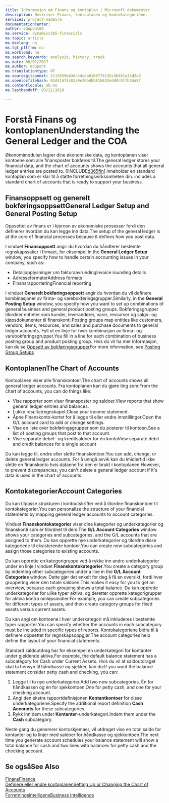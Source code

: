 ```yaml
---
title: Informasjon om Finans og kontoplan | Microsoft dokumenter
description: Beskriver Finans, kontoplanen og kontokategoriene.
services: project-madeira
documentationcenter: 
author: edupont04
ms.service: dynamics365-financials
ms.topic: article
ms.devlang: na
ms.tgt_pltfrm: na
ms.workload: na
ms.search.keywords: analysis, history, track
ms.date: 06/02/2017
ms.author: edupont
ms.translationtype: HT
ms.sourcegitcommit: 2c13559bb3dc44cdb61697f5135c5b931e34d2a8
ms.openlocfilehash: 63d414f4c81a9e20b4bb81b632edd9c91fb34a87
ms.contentlocale: nb-no
ms.lasthandoff: 03/22/2018

---
```

# <a name="understanding-the-general-ledger-and-the-coa"></a><span data-ttu-id="ee4d6-103">Forstå Finans og kontoplanen</span><span class="sxs-lookup"><span data-stu-id="ee4d6-103">Understanding the General Ledger and the COA</span></span>
<span data-ttu-id="ee4d6-104">Økonomimodulen lagrer dine økonomiske data, og kontoplanen viser kontoene som alle finansposter bokføres til.</span><span class="sxs-lookup"><span data-stu-id="ee4d6-104">The general ledger stores your financial data, and the chart of accounts shows the accounts that all general ledger entries are posted to.</span></span> [!INCLUDE[d365fin](includes/d365fin_md.md)]<span data-ttu-id="ee4d6-105"> inneholder en standard kontoplan som er klar til å støtte forretningsvirksomheten din.</span><span class="sxs-lookup"><span data-stu-id="ee4d6-105"> includes a standard chart of accounts that is ready to support your business.</span></span>

## <a name="general-ledger-setup-and-general-posting-setup"></a><span data-ttu-id="ee4d6-106">Finansoppsett og generelt bokføringsoppsett</span><span class="sxs-lookup"><span data-stu-id="ee4d6-106">General Ledger Setup and General Posting Setup</span></span>
<span data-ttu-id="ee4d6-107">Oppsettet av finans er i kjernen av økonomiske prosesser fordi den definerer hvordan du kan legge inn data.</span><span class="sxs-lookup"><span data-stu-id="ee4d6-107">The setup of the general ledger is at the core of financial processes because it defines how you post data.</span></span>  

<span data-ttu-id="ee4d6-108">I vinduet **Finansoppsett** angir du hvordan du håndterer bestemte regnskapssaker i firmaet, for eksempel:</span><span class="sxs-lookup"><span data-stu-id="ee4d6-108">In the **General Ledger Setup** window, you specify how to handle certain accounting issues in your company, such as:</span></span>  

* <span data-ttu-id="ee4d6-109">Detaljopplysninger om fakturaavrunding</span><span class="sxs-lookup"><span data-stu-id="ee4d6-109">Invoice rounding details</span></span>  
* <span data-ttu-id="ee4d6-110">Adresseformater</span><span class="sxs-lookup"><span data-stu-id="ee4d6-110">Address formats</span></span>  
* <span data-ttu-id="ee4d6-111">Finansrapportering</span><span class="sxs-lookup"><span data-stu-id="ee4d6-111">Financial reporting</span></span>  

<span data-ttu-id="ee4d6-112">I vinduet **Generelt bokføringsoppsett** angir du hvordan du vil definere kombinasjoner av firma- og varebokføringsgrupper.</span><span class="sxs-lookup"><span data-stu-id="ee4d6-112">Similarly, in the **General Posting Setup** window, you specify how you want to set up combinations of general business and general product posting groups.</span></span> <span data-ttu-id="ee4d6-113">Bokføringsgrupper tilordner enheter som kunder, leverandører, varer, ressurser og salgs- og kjøpsdokumenter til finanskonti.</span><span class="sxs-lookup"><span data-stu-id="ee4d6-113">Posting groups map entities like customers, vendors, items, resources, and sales and purchase documents to general ledger accounts.</span></span> <span data-ttu-id="ee4d6-114">Fyll ut en linje for hver kombinasjon av firma- og varebokføringsgrupper.</span><span class="sxs-lookup"><span data-stu-id="ee4d6-114">You fill in a line for each combination of business posting group and product posting group.</span></span> <span data-ttu-id="ee4d6-115">Hvis du vil ha mer informasjon, kan du se [Oppsett av bokføringsgrupper](finance-posting-groups.md)</span><span class="sxs-lookup"><span data-stu-id="ee4d6-115">For more information, see [Posting Group Setups](finance-posting-groups.md)</span></span>  

## <a name="the-chart-of-accounts"></a><span data-ttu-id="ee4d6-116">Kontoplanen</span><span class="sxs-lookup"><span data-stu-id="ee4d6-116">The Chart of Accounts</span></span>
<span data-ttu-id="ee4d6-117">Kontoplanen viser alle finanskontoer.</span><span class="sxs-lookup"><span data-stu-id="ee4d6-117">The chart of accounts shows all general ledger accounts.</span></span> <span data-ttu-id="ee4d6-118">Fra kontoplanen kan du gjøre ting som:</span><span class="sxs-lookup"><span data-stu-id="ee4d6-118">From the chart of accounts, you can do things like:</span></span>  

* <span data-ttu-id="ee4d6-119">Vise rapporter som viser finansposter og saldoer.</span><span class="sxs-lookup"><span data-stu-id="ee4d6-119">View reports that show general ledger entries and balances.</span></span>  
* <span data-ttu-id="ee4d6-120">Lukke resultatregnskapet.</span><span class="sxs-lookup"><span data-stu-id="ee4d6-120">Close your income statement.</span></span>  
* <span data-ttu-id="ee4d6-121">Åpne Finanskonto-kortet for å legge til eller endre innstillinger.</span><span class="sxs-lookup"><span data-stu-id="ee4d6-121">Open the G/L account card to add or change settings.</span></span>  
* <span data-ttu-id="ee4d6-122">Vise en liste over bokføringsgrupper som du posterer til kontoen.</span><span class="sxs-lookup"><span data-stu-id="ee4d6-122">See a list of posting groups that post to that account.</span></span>
* <span data-ttu-id="ee4d6-123">Vise separate debet- og kreditsaldoer for én konto</span><span class="sxs-lookup"><span data-stu-id="ee4d6-123">View separate debit and credit balances for a single account</span></span>  

<span data-ttu-id="ee4d6-124">Du kan legge til, endre eller slette finanskontoer.</span><span class="sxs-lookup"><span data-stu-id="ee4d6-124">You can add, change, or delete general ledger accounts.</span></span> <span data-ttu-id="ee4d6-125">For å unngå avvik kan du imidlertid ikke slette en finanskonto hvis dataene fra den er brukt i kontoplanen.</span><span class="sxs-lookup"><span data-stu-id="ee4d6-125">However, to prevent discrepancies, you can't delete a general ledger account if it's data is used in the chart of accounts.</span></span>  

## <a name="account-categories"></a><span data-ttu-id="ee4d6-126">Kontokategorier</span><span class="sxs-lookup"><span data-stu-id="ee4d6-126">Account Categories</span></span>
<span data-ttu-id="ee4d6-127">Du kan tilpasse strukturen i kontoutskrifter ved å tilordne finanskontoer til kontokategorier.</span><span class="sxs-lookup"><span data-stu-id="ee4d6-127">You can personalize the structure of your financial statements by mapping general ledger accounts to account categories.</span></span>  

<span data-ttu-id="ee4d6-128">Vinduet **Finanskontokategorier** viser dine kategorier og underkategorier og finanskonti som er tilordnet til dem.</span><span class="sxs-lookup"><span data-stu-id="ee4d6-128">The **G/L Account Categories** window shows your categories and subcategories, and the G/L accounts that are assigned to them.</span></span> <span data-ttu-id="ee4d6-129">Du kan opprette nye underkategorier og tilordne disse kategoriene til eksisterende kontoer.</span><span class="sxs-lookup"><span data-stu-id="ee4d6-129">You can create new subcategories and assign those categories to existing accounts.</span></span>  

<span data-ttu-id="ee4d6-130">Du kan opprette en kategorigruppe ved å rykke inn andre underkategorier under en linje i vinduet **Finanskontokategorier**.</span><span class="sxs-lookup"><span data-stu-id="ee4d6-130">You create a category group by indenting other subcategories under a line in the **G/L Account Categories** window.</span></span> <span data-ttu-id="ee4d6-131">Dette gjør det enkelt for deg å få en oversikt, fordi hver gruppering viser den totale saldoen.</span><span class="sxs-lookup"><span data-stu-id="ee4d6-131">This makes it easy for you to get an overview, because each grouping shows a total balance.</span></span> <span data-ttu-id="ee4d6-132">Du kan opprette underkategorier for ulike typer aktiva, og deretter opprette kategorigrupper for aktiva kontra omløpsmidler.</span><span class="sxs-lookup"><span data-stu-id="ee4d6-132">For example, you can create subcategories for different types of assets, and then create category groups for fixed assets versus current assets.</span></span>  

<span data-ttu-id="ee4d6-133">Du kan angi om kontoene i hver underkategori må inkluderes i bestemte typer rapporter.</span><span class="sxs-lookup"><span data-stu-id="ee4d6-133">You can specify whether the accounts in each subcategory must be included in specific types of reports.</span></span> <span data-ttu-id="ee4d6-134">Kontokategoriene bidra til å definere oppsettet for regnskapsoppgjør.</span><span class="sxs-lookup"><span data-stu-id="ee4d6-134">The account categories help define the layout of your financial statements.</span></span>  

<span data-ttu-id="ee4d6-135">Standard saldoutdrag har for eksempel en underkategori for kontanter under gjeldende aktiva.</span><span class="sxs-lookup"><span data-stu-id="ee4d6-135">For example, the default balance statement has a subcategory for Cash under Current Assets.</span></span> <span data-ttu-id="ee4d6-136">Hvis du vil at saldoutdraget skal ta hensyn til håndkasse og sjekker, kan du:</span><span class="sxs-lookup"><span data-stu-id="ee4d6-136">If you want the balance statement consider petty cash and checking, you can:</span></span>  

1. <span data-ttu-id="ee4d6-137">Legge til to nye underkategorier.</span><span class="sxs-lookup"><span data-stu-id="ee4d6-137">Add two new subcategories.</span></span> <span data-ttu-id="ee4d6-138">Én for håndkassen og én for sjekkontoen.</span><span class="sxs-lookup"><span data-stu-id="ee4d6-138">One for petty cash, and one for your checking account.</span></span>  
2. <span data-ttu-id="ee4d6-139">Angi den ekstra rapportdefinisjonen **Kontantkontoer** for disse underkategoriene.</span><span class="sxs-lookup"><span data-stu-id="ee4d6-139">Specify the additional report definition **Cash Accounts** for these subcategories.</span></span>  
3. <span data-ttu-id="ee4d6-140">Rykk inn dem under **Kontanter**-underkategori.</span><span class="sxs-lookup"><span data-stu-id="ee4d6-140">Indent them under the **Cash** subcategory.</span></span>  

<span data-ttu-id="ee4d6-141">Neste gang du genererer kontoskjemaer, vil utdraget vise en total saldo for kontanter og to linjer med saldoer for håndkasse og sjekkontoen.</span><span class="sxs-lookup"><span data-stu-id="ee4d6-141">The next time you generate account schedules your balance statement will show a total balance for cash and two lines with balances for petty cash and the checking account.</span></span>  

## <a name="see-also"></a><span data-ttu-id="ee4d6-142">Se også</span><span class="sxs-lookup"><span data-stu-id="ee4d6-142">See Also</span></span>
[<span data-ttu-id="ee4d6-143">Finans</span><span class="sxs-lookup"><span data-stu-id="ee4d6-143">Finance</span></span>](finance.md)  
[<span data-ttu-id="ee4d6-144">Definere eller endre kontoplanen</span><span class="sxs-lookup"><span data-stu-id="ee4d6-144">Setting Up or Changing the Chart of Accounts</span></span>](finance-setup-chart-accounts.md)  
[<span data-ttu-id="ee4d6-145">Forretningsintelligens</span><span class="sxs-lookup"><span data-stu-id="ee4d6-145">Business Intelligence</span></span>](bi.md)  

